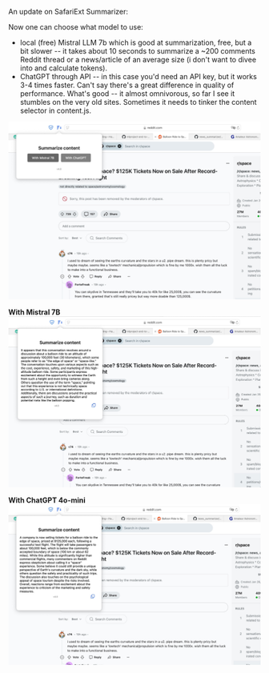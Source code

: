 An update on SafariExt Summarizer:

Now one can choose what model to use: 
- local (free) Mistral LLM 7b which is good at summarization, free, but a bit slower -- it takes about 10 seconds to summarize a ~200 comments Reddit thread or a news/article of an average size (i don't want to divee into and calculate tokens).
- ChatGPT through API -- in this case you'd need an API key, but it works 3-4 times faster.
Can't say there's a great difference in quality of performance. What's good -- it almost omnivorous, so far I see  it stumbles on the very old sites. Sometimes it needs to tinker the content selector in content.js.

![content summarizer](Balloon_Ride_to_Space_1.jpg)

**With Mistral 7B**
![content summarizer](Balloon_Ride_to_Space_Mistral.jpg)

**With ChatGPT 4o-mini**
![content summarizer](Balloon_Ride_to_Space_GPT.jpg)
